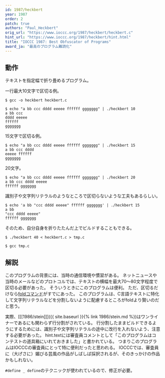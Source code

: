 ```yaml
---
id: 1987/heckbert
year: 1987
order: 2
patch: true
authors: "Paul_Heckbert"
orig_url: "https://www.ioccc.org/1987/heckbert/heckbert.c"
hint_url: "https://www.ioccc.org/1987/heckbert/hint.html"
title: "IOCCC 1987: Best Obfuscator of Programs"
award_ja: "最高のプログラム難読化"
---
```


## 動作

テキストを指定幅で折り畳めるプログラム。

一行最大10文字で区切る例。

```
$ gcc -o heckbert heckbert.c

$ echo "a bb ccc dddd eeeee ffffff ggggggg" | ./heckbert 10
a bb ccc
dddd eeeee
ffffff
ggggggg
```

15文字で区切る例。

```
$ echo "a bb ccc dddd eeeee ffffff ggggggg" | ./heckbert 15
a bb ccc dddd
eeeee ffffff
ggggggg
```

20文字。

```
$ echo "a bb ccc dddd eeeee ffffff ggggggg" | ./heckbert 20
a bb ccc dddd eeeee
ffffff ggggggg
```

識別子や文字列リテラルのようなところで区切らないような工夫もあるらしい。

```
$ echo 'a bb "ccc dddd eeeee" ffffff ggggggg' | ./heckbert 15
a bb
"ccc dddd eeeee"
ffffff ggggggg
```

そのため、自分自身を折りたたんだ上でビルドすることもできる。

```
$ ./heckbert 40 < heckbert.c > tmp.c

$ gcc tmp.c
```

## 解説

このプログラムの背景には、当時の通信環境や慣習がある。
ネットニュースや当時のメールなどのプロトコルでは、テキストの横幅を最大70～80文字程度で区切る必要があった。
そういうときにこのプログラムは便利。
ただ、区切るだけなら[foldコマンド](https://en.wikipedia.org/wiki/Fold_%28Unix%29)がすでにあった。
このプログラムは、C言語テキストに特化して文字列リテラルなどを分割しないように配慮するところがfoldより賢いのだと思う。

実際、[[[1986/stein]]]({{ site.baseurl }}{% link 1986/stein.md %})はワンライナーであるにも関わらず行分割がされている。
行分割したままビルドできるようにするためには、識別子や文字列リテラルの途中に改行を入れないよう、注意する必要があった。
hint.textには審査員コメントとして「このプログラムはコンテストの道具箱にいれておきました」と書かれている。
つまりこのプログラムはIOCCCの審査員にとって特に便利だったと思われる。
IOCCCでは、審査員に（大げさに）媚びる芸風の作品がしばしば採択されるが、そのきっかけの作品かもしれない。

`#define _ define`のテクニックが使われているので、修正が必要。
